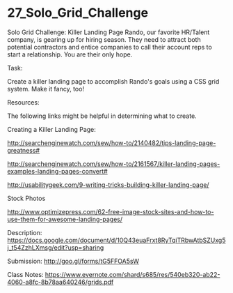 # 27_Solo_Grid_Challenge

Solo Grid Challenge: Killer Landing Page
Rando, our favorite HR/Talent company, is gearing up for hiring season. They need to attract both potential contractors and entice companies to call their account reps to start a relationship. You are their only hope.

Task:

Create a killer landing page to accomplish Rando's goals using a CSS grid system. Make it fancy, too!

Resources:

The following links might be helpful in determining what to create.

Creating a Killer Landing Page:

http://searchenginewatch.com/sew/how-to/2140482/tips-landing-page-greatness#

http://searchenginewatch.com/sew/how-to/2161567/killer-landing-pages-examples-landing-pages-convert#

http://usabilitygeek.com/9-writing-tricks-building-killer-landing-page/

Stock Photos

http://www.optimizepress.com/62-free-image-stock-sites-and-how-to-use-them-for-awesome-landing-pages/


Description:
https://docs.google.com/document/d/10Q43euaFrxt8RyTqiTRbwAtbSZUxg5j_t54ZzhLXmsg/edit?usp=sharing

Submission:
http://goo.gl/forms/tG5FFOA5sW

Class Notes:
https://www.evernote.com/shard/s685/res/540eb320-ab22-4060-a8fc-8b78aa640246/grids.pdf